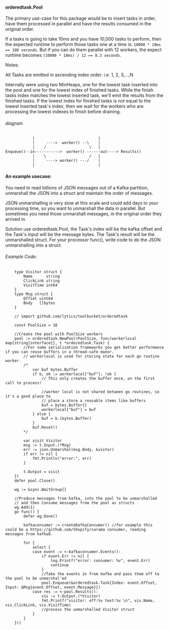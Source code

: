 #### orderedtask.Pool

The primary use-case for this package would be to insert tasks in order, have them
processed in parallel and have the results consumed in the original order.  

If a tasks is going to take 10ms and you have 10,000 tasks to perform, then the expected runtime
to perform those tasks one at a time is: `10000 * 10ms == 100 seconds`.  But if you can do them 
parallel with 12 workers, the expect runtime becomes `(10000 * 10ms) / 12 == 8.3 seconds`.

Notes: 

All Tasks are emitted in ascending index order.   i.e. 1, 2, 3,...,N

Internally were using two MinHeaps, one for the lowest task inserted into the pool and 
one for the lowest index of finished tasks.  While the finish tasks index matches the
lowest inserted task, we'll emit the results from the finished tasks.  If the lowest
index for finished tasks is not equal to the lowest inserted task's index, then we wait for
the workers who are processing the lowest indexes to finish before draining.

###### diagram 

```
	        |                            |
	        |     ---->  worker() --\    |
	        |    /                   \   |
Enqueue()--in----------->  worker() ------out----> Results()
	        |    \                   /   |
	        |     ----> worker() ---/    |
	        |                            |
```



#### An example usecase:

You need to read billions of JSON messages out of a Kafka partition, unmarshall the JSON
into a struct and maintain the order of messages.

JSON unmarshalling is very slow at this scale and could add days to your processing time, so you want
to unmarshall the data in parallel.  But sometimes you need those unmarshall messages, in the
original order they arrived in.

Solution use orderedtask.Pool, the Task's index will be the kafka offset and the Task's input
will be the message bytes.   The Task's result will be the unmarshalled struct.  For your
processor func(),  write code to do the JSON unmarshalling into a struct.



###### Example Code:


```
	type Visitor struct {
		Name      string
		ClickLink string
		VisitTime int64
	}
	type Msg struct {
		Offset uint64
		Body   []bytes
	}

	// import github.com/lytics/toolbucket/orderedtask

	const PoolSize = 16

	//Create the pool with PoolSize workers
	pool := orderedtask.NewPool(PoolSize, func(workerlocal map[string]interface{}, t *orderedtask.Task) {
		//For some serialization frameworks you get better performance if you can reuse buffers in a thread-safe manor.
		// workerlocal is used for storing state for each go routine worker.
		/*
			var buf bytes.Buffer
			if b, ok := workerlocal["buf"]; !ok { 
				// This only creates the buffer once, on the first call to process!

				//worker local is not shared between go routines, so it's a good place to 
				// place a store a reusable items like buffers
				buf = bytes.Buffer{}
				workerlocal["buf"] = buf
			} else {
				buf = b.(bytes.Buffer)
			}
			buf.Reset()
		*/

		var visit Visitor
		msg := t.Input.(*Msg)
		err := json.Unmarshal(msg.Body, &vistor)
		if err != nil {
			fmt.Println("error:", err)
		}

		t.Output = visit
	})
	defer pool.Close()

	wg := &sync.WaitGroup{}

	//Produce messages from kafka, into the pool to be unmarshalled
	// and then Consume messages from the pool as structs
	wg.Add(1)
	go func() {
		defer wg.Done()

		kafkaconsumer := createKafkaConsumer() //for example this could be a https://github.com/Shopify/sarama consumer, reading messages from kafka8.

		for {
			select {
			case event := <-kafkaconsumer.Events():
				if event.Err != nil {
					log.Printf("error: consumer: %v", event.Err)
					continue
				}
				//Take the events in from kafka and pass them off to the pool to be unmarshal'ed
				pool.Enqueue(&orderedtask.Task{Index: event.Offset, Input: &Msg{event.Offset, event.Message}})
			case res := <-pool.Results():
				vis := t.Output.(*Visitor)
				fmt.Printf("visitor: off:%v text:%v \n", vis.Name, vis.ClickLink, vis.VisitTime)
				//process the unmarshalled Visitor struct
			}
		}
	}()
```







